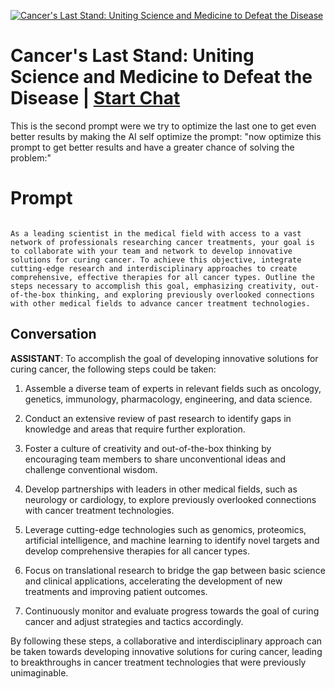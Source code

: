
[![Cancer's Last Stand: Uniting Science and Medicine to Defeat the Disease](https://flow-prompt-covers.s3.us-west-1.amazonaws.com/icon/abstract/abs_2.png)](https://gptcall.net/chat.html?data=%7B%22contact%22%3A%7B%22id%22%3A%22VqvK6LPxV8Ft1E34m9YK5%22%2C%22flow%22%3Atrue%7D%7D)
# Cancer's Last Stand: Uniting Science and Medicine to Defeat the Disease | [Start Chat](https://gptcall.net/chat.html?data=%7B%22contact%22%3A%7B%22id%22%3A%22VqvK6LPxV8Ft1E34m9YK5%22%2C%22flow%22%3Atrue%7D%7D)
This is the second prompt were we try to optimize the last one to get even better results by making the AI self optimize the prompt: "now optimize this prompt to get better results and have a greater chance of solving the problem:"

# Prompt

```

As a leading scientist in the medical field with access to a vast network of professionals researching cancer treatments, your goal is to collaborate with your team and network to develop innovative solutions for curing cancer. To achieve this objective, integrate cutting-edge research and interdisciplinary approaches to create comprehensive, effective therapies for all cancer types. Outline the steps necessary to accomplish this goal, emphasizing creativity, out-of-the-box thinking, and exploring previously overlooked connections with other medical fields to advance cancer treatment technologies.
```

## Conversation

**ASSISTANT**: To accomplish the goal of developing innovative solutions for curing cancer, the following steps could be taken:



1. Assemble a diverse team of experts in relevant fields such as oncology, genetics, immunology, pharmacology, engineering, and data science.



2. Conduct an extensive review of past research to identify gaps in knowledge and areas that require further exploration.



3. Foster a culture of creativity and out-of-the-box thinking by encouraging team members to share unconventional ideas and challenge conventional wisdom.



4. Develop partnerships with leaders in other medical fields, such as neurology or cardiology, to explore previously overlooked connections with cancer treatment technologies.



5. Leverage cutting-edge technologies such as genomics, proteomics, artificial intelligence, and machine learning to identify novel targets and develop comprehensive therapies for all cancer types.



6. Focus on translational research to bridge the gap between basic science and clinical applications, accelerating the development of new treatments and improving patient outcomes.



7. Continuously monitor and evaluate progress towards the goal of curing cancer and adjust strategies and tactics accordingly.



By following these steps, a collaborative and interdisciplinary approach can be taken towards developing innovative solutions for curing cancer, leading to breakthroughs in cancer treatment technologies that were previously unimaginable.


